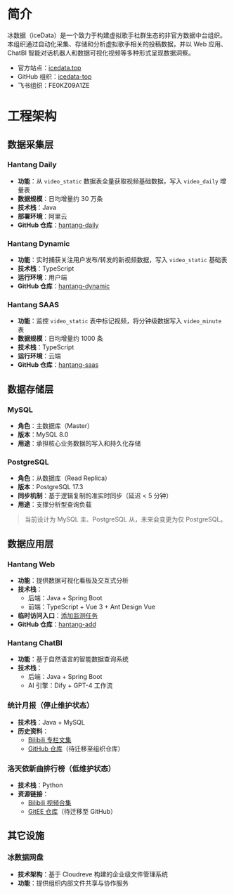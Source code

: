 # 简介

冰数据（iceData）是一个致力于构建虚拟歌手社群生态的非官方数据中台组织。本组织通过自动化采集、存储和分析虚拟歌手相关的投稿数据，并以 Web 应用、ChatBI 智能对话机器人和数据可视化视频等多种形式呈现数据洞察。

- 官方站点：[icedata.top](https://www.icedata.top/)
- GitHub 组织：[icedata-top](https://github.com/icedata-top)
- 飞书组织：FE0KZ09A1ZE

# 工程架构

## 数据采集层

### Hantang Daily

- **功能**：从 `video_static` 数据表全量获取视频基础数据，写入 `video_daily` 增量表
- **数据规模**：日均增量约 30 万条
- **技术栈**：Java
- **部署环境**：阿里云
- **GitHub 仓库**：[hantang-daily](https://github.com/icedata-top/hantang-daily)

### Hantang Dynamic

- **功能**：实时捕获关注用户发布/转发的新视频数据，写入 `video_static` 基础表
- **技术栈**：TypeScript
- **运行环境**：用户端
- **GitHub 仓库**：[hantang-dynamic](https://github.com/icedata-top/hantang-dynamic)

### Hantang SAAS

- **功能**：监控 `video_static` 表中标记视频，将分钟级数据写入 `video_minute` 表
- **数据规模**：日均增量约 1000 条
- **技术栈**：TypeScript
- **运行环境**：云端
- **GitHub 仓库**：[hantang-saas](https://github.com/icedata-top/hantang-saas)

## 数据存储层

### MySQL

- **角色**：主数据库（Master）
- **版本**：MySQL 8.0
- **用途**：承担核心业务数据的写入和持久化存储

### PostgreSQL

- **角色**：从数据库（Read Replica）
- **版本**：PostgreSQL 17.3
- **同步机制**：基于逻辑复制的准实时同步（延迟 < 5 分钟）
- **用途**：支撑分析型查询负载

> 当前设计为 MySQL 主、PostgreSQL 从，未来会变更为仅 PostgreSQL。

## 数据应用层

### Hantang Web

- **功能**：提供数据可视化看板及交互式分析
- **技术栈**：
  - 后端：Java + Spring Boot
  - 前端：TypeScript + Vue 3 + Ant Design Vue
- **临时访问入口**：[添加监测任务](http://hantang-add.streamlit.app)
- **GitHub 仓库**：[hantang-add](https://github.com/icedata-top/hantang-add)

### Hantang ChatBI

- **功能**：基于自然语言的智能数据查询系统
- **技术栈**：
  - 后端：Java + Spring Boot
  - AI 引擎：Dify + GPT-4 工作流

### 统计月报（停止维护状态）

- **技术栈**：Java + MySQL
- **历史资料**：
  - [Bilibili 专栏文集](https://www.bilibili.com/read/readlist/rl68394)
  - [GitHub 仓库](https://github.com/JingyuNankin/Icedata_Monthly_Statistical_Report)（待迁移至组织仓库）

### 洛天依新曲排行榜（低维护状态）

- **技术栈**：Python
- **资源链接**：
  - [Bilibili 视频合集](https://space.bilibili.com/67946083/channel/collectiondetail?sid=1364628)
  - [GitEE 仓库](https://gitee.com/icedata-foundation-frame/luotianyi-weekly-ranking)（待迁移至 GitHub）

## 其它设施

### 冰数据网盘

- **技术架构**：基于 Cloudreve 构建的企业级文件管理系统
- **功能**：提供组织内部文件共享与协作服务
